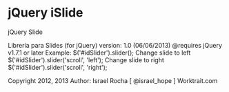 jQuery iSlide
======

jQuery Slide

 Librería para Slides (for jQuery)
 version: 1.0 (06/06/2013)
 @requires jQuery v1.7.1 or later
 Example: 
 $('#idSlider').slider();
 Change slide to left 
 $('#idSlider').slider('scroll', 'left');
 Change slide to right 
 $('#idSlider').slider('scroll', 'right');
 
 
 Copyright 2012, 2013 
 Author: Israel Rocha [ @israel_hope ]
 Worktrait.com

